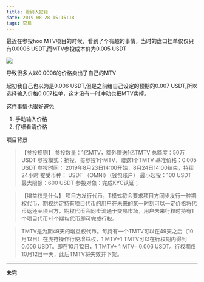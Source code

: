 ```yaml
---
title: 看别人犯错
date: 2019-08-28 15:15:18
tags: 交易
---
```


最近在参投hoo MTV项目的时候，看到了个有趣的事情，当时的盘口挂单仅仅只有0.0006 USDT,而MTV参投成本价为0.005 USDT

<!-- more -->

![](https://i.loli.net/2019/08/29/UNk5Tg7CyOzY1bv.png)

导致很多人以0.0006的价格卖出了自己的MTV


起初我自己也以为是0.006 USDT,但是之前给自己设定的预期的0.007 USDT,所以选择输入价格0.007挂单，这才没有一时冲动也把MTV卖掉。

这件事情也很好避免

1. 手动输入价格
2. 仔细看清价格

项目背景
>【参投规则】
参投数量：1亿MTV，额外赠送1亿TMTV
总额度：50万USDT
参投模式：抢投，每参投1个MTV，赠送1个TMTV
基准价格：0.005 USDT
参投时间： 2019年8月23日14:00开始，8月24日14:00结束，持续24小时
接受币种： USDT （OMNI）（钱包账户）
最小起投：100 USDT
最大限额：600 USDT
参投对象：完成KYC认证；

>【增益权是什么】
项目方发行代币，T模式将会要求项目方同步发行一种期权代币，期权约定持有项目代币的用户在未来的某一时刻可以一定价格将代币返还至项目方，期权代币会同步流通于交易市场，用户未来行权时持有1个项目代币+1个期权代币即可完成行权。

>TMTV是为期49天的增益权代币。每持有一个TMTV可以在49天之后（10月12日）在虎符操作行使增益权，1 MTV+1 TMTV可以在行权期内得到0.006 USDT。即在10月12日，1 TMTV+ 1 MTV= 0.006 USDT。行权期仅10月12日一天，此后TMTV将失效并下架。


---

未完
